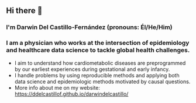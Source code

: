 ## Hi there 👋

### I'm Darwin Del Castillo-Fernández (pronouns: Él/He/Him) 

### I am a physician who works at the intersection of epidemiology and healthcare data science to tackle global health challenges.

- I aim to understand how cardiometabolic diseases are preprogrammed by our earliest experiences during gestational and early infancy.
- I handle problems by using reproducible methods and applying both data science and epidemiologic methods motivated by causal questions.
- More info about me on my website: https://ddelcastillof.github.io/darwindelcastillo/
